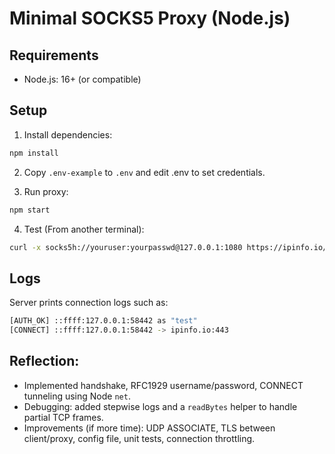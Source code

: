 # Minimal SOCKS5 Proxy (Node.js)

## Requirements

- Node.js: 16+ (or compatible)

## Setup

1. Install dependencies:

```bash
npm install
```

2. Copy `.env-example` to `.env` and edit .env to set credentials.

3. Run proxy:

```bash
npm start
```

4. Test (From another terminal):

```bash
curl -x socks5h://youruser:yourpasswd@127.0.0.1:1080 https://ipinfo.io/json
```

## Logs

Server prints connection logs such as:

```bash
[AUTH_OK] ::ffff:127.0.0.1:58442 as "test"
[CONNECT] ::ffff:127.0.0.1:58442 -> ipinfo.io:443
```

## Reflection:

- Implemented handshake, RFC1929 username/password, CONNECT tunneling using Node `net`.
- Debugging: added stepwise logs and a `readBytes` helper to handle partial TCP frames.
- Improvements (if more time): UDP ASSOCIATE, TLS between client/proxy, config file, unit tests, connection throttling.
